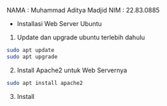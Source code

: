 NAMA  : Muhammad Aditya Madjid
NIM   : 22.83.0885

- Installasi Web Server Ubuntu

1. Update dan upgrade ubuntu terlebih dahulu
```bash
sudo apt update
sudo apt upgrade 
```

2. Install Apache2 untuk Web Servernya
```bash
sudo apt install apache2
```

3. Install 
